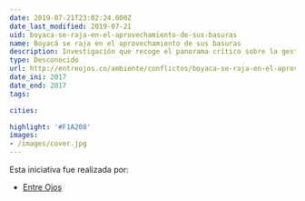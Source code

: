 ```yaml
---
date: 2019-07-21T23:02:24.000Z
date_last_modified: 2019-07-21
uid: boyaca-se-raja-en-el-aprovechamiento-de-sus-basuras
name: Boyacá se raja en el aprovechamiento de sus basuras
description: Investigación que recoge el panorama crítico sobre la gestión de residuos sólidos que ha causado estragos en el departamento de Boyacá, Colombia.
type: Desconocido
url: http://entreojos.co/ambiente/conflictos/boyaca-se-raja-en-el-aprovechamiento-de-sus-basuras
date_ini: 2017
date_end: 2017
tags:

cities: 

highlight: '#F1A208'
images:
- /images/cover.jpg
---
```


Esta iniciativa fue realizada por:

- [Entre Ojos](/i/entre-ojos.html)
